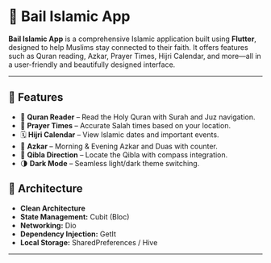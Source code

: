 # 🕌 Bail Islamic App

**Bail Islamic App** is a comprehensive Islamic application built using **Flutter**, designed to help Muslims stay connected to their faith. It offers features such as Quran reading, Azkar, Prayer Times, Hijri Calendar, and more—all in a user-friendly and beautifully designed interface.

---

## 🌟 Features

- 📖 **Quran Reader** – Read the Holy Quran with Surah and Juz navigation.
- 🕋 **Prayer Times** – Accurate Salah times based on your location.
- 🗓️ **Hijri Calendar** – View Islamic dates and important events.
- 🔄 **Azkar** – Morning & Evening Azkar and Duas with counter.
- 📍 **Qibla Direction** – Locate the Qibla with compass integration.
- 🌗 **Dark Mode** – Seamless light/dark theme switching.

## 🧱 Architecture

- **Clean Architecture**
- **State Management:** Cubit (Bloc)
- **Networking:** Dio
- **Dependency Injection:** GetIt
- **Local Storage:** SharedPreferences / Hive

---
